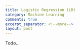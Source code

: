 ```yaml
---
title: Logistic Regression (LR)
category: Machine Learning
comments: true
excerpt_separator: <!--more-->
layout: post
---
```

Todo...
<!--more-->
